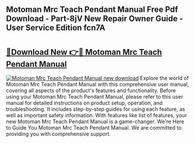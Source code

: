 ## Motoman Mrc Teach Pendant Manual Free Pdf Download - Part-8jV New Repair Owner Guide - User Service Edition fcn7A

# <h2><a href="http://bc57672.oget.top/?id=Motoman+Mrc+Teach+Pendant+Manual">🔗Download New 👉🔴 Motoman Mrc Teach Pendant Manual</a></h2>

[![Motoman Mrc Teach Pendant Manual new download](https://i.imgur.com/5g1atiW.png)](http://bc57672.oget.top/?id=Motoman+Mrc+Teach+Pendant+Manual)
Explore the world of Motoman Mrc Teach Pendant Manual with this comprehensive user manual, covering all aspects of the product's features and functionality. Before using your Motoman Mrc Teach Pendant Manual, please refer to this user manual for detailed instructions on product setup, operation, and troubleshooting. It includes step-by-step guides for using each feature, as well as important safety information. With features like list of features, your new Motoman Mrc Teach Pendant Manual is a game-changer. We're Here to Guide You Motoman Mrc Teach Pendant Manual. We are committed to providing you with comprehensive support.
